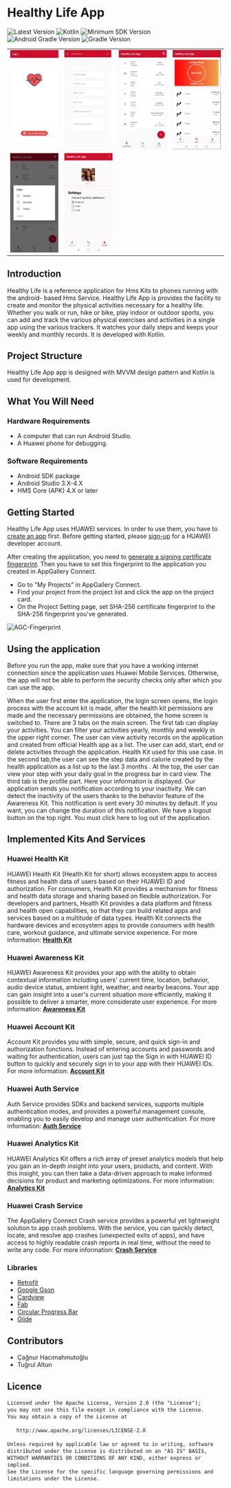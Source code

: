 # Healthy Life App

![Latest Version](https://img.shields.io/badge/latestVersion-1.0-yellow) ![Kotlin](https://img.shields.io/badge/language-kotlin-blue) ![Minimum SDK Version](https://img.shields.io/badge/minSDK-26-orange) ![Android Gradle Version](https://img.shields.io/badge/androidGradleVersion-4.0.1-green) ![Gradle Version](https://img.shields.io/badge/gradleVersion-6.5-informational)

<table>   
<tr>
<td>
<img src="/art/Login.png" width="300"/>
    
</td>
<td>
<img src="/art/Add_Workout.png" width="300"/>
    
</td>
<td>
<img src="/art/Activities.png" width="300"/>
    
</td>
<td>
<img src="/art/Step_Tracker.png" width="300"/>
    
</td>
</tr>

<tr>
<td>
<img src="/art/Filter.png" width="300"/>
    
</td>
<td>
<img src="/art/Profile.png" width="300"/>
    
</td>
</tr>
</table>


## Introduction

Healthy Life is a reference application for Hms Kits to phones running with the android- based Hms Service.
Healthy Life App is provides the facility to create and monitor the physical activities necessary for a healthy life.
Whether you walk or run, hike or bike, play indoor or outdoor sports, you can add and track the various physical exercises
and activities in a single app using the various trackers. It watches your daily steps and keeps your weekly
and monthly records. It is developed with Kotlin.

## Project Structure

Healthy Life App app is designed with MVVM design pattern and Kotlin is used for development.

## What You Will Need

### Hardware Requirements
-	A computer that can run Android Studio.
-	A Huawei phone for debugging.
### Software Requirements
-	Android SDK package
-	Android Studio 3.X-4.X
-	HMS Core (APK) 4.X or later

## Getting Started

Healthy Life App uses HUAWEI services. In order to use them, you have to [create an app](https://developer.huawei.com/consumer/en/doc/distribution/app/agc-create_app) first. Before getting started, please [sign-up](https://id1.cloud.huawei.com/CAS/portal/userRegister/regbyemail.html?service=https%3A%2F%2Foauth-login1.cloud.huawei.com%2Foauth2%2Fv2%2Flogin%3Faccess_type%3Doffline%26client_id%3D6099200%26display%3Dpage%26flowID%3D6d751ab7-28c0-403c-a7a8-6fc07681a45d%26h%3D1603370512.3540%26lang%3Den-us%26redirect_uri%3Dhttps%253A%252F%252Fdeveloper.huawei.com%252Fconsumer%252Fen%252Flogin%252Fhtml%252FhandleLogin.html%26response_type%3Dcode%26scope%3Dopenid%2Bhttps%253A%252F%252Fwww.huawei.com%252Fauth%252Faccount%252Fcountry%2Bhttps%253A%252F%252Fwww.huawei.com%252Fauth%252Faccount%252Fbase.profile%26v%3D9f7b3af3ae56ae58c5cb23a5c1ff5af7d91720cea9a897be58cff23593e8c1ed&loginUrl=https%3A%2F%2Fid1.cloud.huawei.com%3A443%2FCAS%2Fportal%2FloginAuth.html&clientID=6099200&lang=en-us&display=page&loginChannel=89000060&reqClientType=89) for a HUAWEI developer account.

After creating the application, you need to [generate a signing certificate fingerprint](https://developer.huawei.com/consumer/en/codelab/HMSPreparation/index.html#3). Then you have to set this fingerprint to the application you created in AppGallery Connect.
- Go to "My Projects" in AppGallery Connect.
- Find your project from the project list and click the app on the project card.
- On the Project Setting page, set SHA-256 certificate fingerprint to the SHA-256 fingerprint you've generated.

![AGC-Fingerprint](https://communityfile-drcn.op.hicloud.com/FileServer/getFile/cmtyPub/011/111/111/0000000000011111111.20200511174103.08977471998788006824067329965155:50510612082412:2800:6930AD86F3F5AF6B2740EF666A56165E65A37E64FA305A30C5EFB998DA38D409.png?needInitFileName=true?needInitFileName=true?needInitFileName=true?needInitFileName=true)

## Using the application

Before you run the app, make sure that you have a working internet connection since the application uses Huawei Mobile Services. Otherwise, the app will not be able to perform the security checks only after which you can use the app.

When the user first enter the application, the login screen opens, the login process with the account kit is made, after the health kit permissions are made and the necessary permissions are obtained, the home screen is switched to. There are 3 tabs on the main screen. The first tab can display your activities. You can filter your activities yearly, monthly and weekly in the upper right corner. The user can view activity records on the application and created from official Health app as a list. The user can add, start, end or delete activities through the application. Health Kit used for this use case. In the second tab,the user can see the step data and calorie created by the health application as a list up to the last 3 months . At the top, the user can view your step with your daily goal in the progress bar in card view. The third tab is the profile part. Here your information is displayed. Our application sends you notification according to your inactivity. We can detect the inactivity of the users thanks to the behavior feature of the Awareness Kit. This notification is sent every 30 minutes by default. If you want, you can change the duration of this notification. We have a logout button on the top right. You must click here to log out of the application.

## Implemented Kits And Services

### Huawei Health Kit

HUAWEI Health Kit (Health Kit for short) allows ecosystem apps to access fitness and health data of users based on their HUAWEI ID and authorization. For consumers, Health Kit provides a mechanism for fitness and health data storage and sharing based on flexible authorization. For developers and partners, Health Kit provides a data platform and fitness and health open capabilities, so that they can build related apps and services based on a multitude of data types. Health Kit connects the hardware devices and ecosystem apps to provide consumers with health care, workout guidance, and ultimate service experience. For more information: [**Health Kit**](https://developer.huawei.com/consumer/en/hms/huaweihealth/)

### Huawei Awareness Kit

HUAWEI Awareness Kit provides your app with the ability to obtain contextual information including users' current time, location, behavior, audio device status, ambient light, weather, and nearby beacons. Your app can gain insight into a user's current situation more efficiently, making it possible to deliver a smarter, more considerate user experience. For more information: [**Awareness Kit**](https://developer.huawei.com/consumer/en/hms/huawei-awarenesskit/)

### Huawei Account Kit

Account Kit provides you with simple, secure, and quick sign-in and authorization functions. Instead of entering accounts and passwords and waiting for authentication, users can just tap the Sign in with HUAWEI ID button to quickly and securely sign in to your app with their HUAWEI IDs. For more information: [**Account Kit**](https://developer.huawei.com/consumer/en/hms/huawei-accountkit/)

### Huawei Auth Service

Auth Service provides SDKs and backend services, supports multiple authentication modes, and provides a powerful management console, enabling you to easily develop and manage user authentication. For more information: [**Auth Service**](https://developer.huawei.com/consumer/en/agconnect/auth-service/)

### Huawei Analytics Kit

HUAWEI Analytics Kit offers a rich array of preset analytics models that help you gain an in-depth insight into your users, products, and content. With this insight, you can then take a data-driven approach to make informed decisions for product and marketing optimizations. For more information: [**Analytics Kit**](https://developer.huawei.com/consumer/en/hms/huawei-analyticskit)

### Huawei Crash Service

The AppGallery Connect Crash service provides a powerful yet lightweight solution to app crash problems. With the service, you can quickly detect, locate, and resolve app crashes (unexpected exits of apps), and have access to highly readable crash reports in real time, without the need to write any code. For more information: [**Crash Service**](https://developer.huawei.com/consumer/en/doc/development/AppGallery-connect-Guides/agc-crash-introduction)

### Libraries

- [Retrofit](https://github.com/square/retrofit/)
- [Google Gson](https://github.com/google/gson/)
- [Cardview](https://developer.android.com/jetpack/androidx/releases/cardview/)
- [Fab](https://github.com/Clans/FloatingActionButton/)
- [Circular Progress Bar](https://github.com/lopspower/CircularProgressBar/)
- [Glide](https://github.com/bumptech/glide/)

## Contributors

- Çağnur Hacımahmutoğlu
- Tuğrul Altun

## Licence
    Licensed under the Apache License, Version 2.0 (the "License");
    you may not use this file except in compliance with the License.
    You may obtain a copy of the License at

       http://www.apache.org/licenses/LICENSE-2.0

    Unless required by applicable law or agreed to in writing, software
    distributed under the License is distributed on an "AS IS" BASIS,
    WITHOUT WARRANTIES OR CONDITIONS OF ANY KIND, either express or implied.
    See the License for the specific language governing permissions and
    limitations under the License.